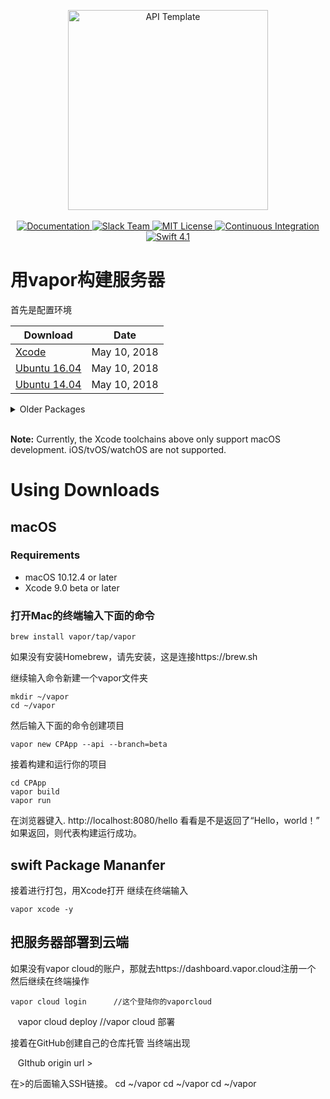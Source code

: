 <p align="center">
    <img src="https://user-images.githubusercontent.com/1342803/36623515-7293b4ec-18d3-11e8-85ab-4e2f8fb38fbd.png" width="320" alt="API Template">
    <br>
    <br>
    <a href="http://docs.vapor.codes/3.0/">
        <img src="http://img.shields.io/badge/read_the-docs-2196f3.svg" alt="Documentation">
    </a>
    <a href="http://vapor.team">
        <img src="http://vapor.team/badge.svg" alt="Slack Team">
    </a>
    <a href="LICENSE">
        <img src="http://img.shields.io/badge/license-MIT-brightgreen.svg" alt="MIT License">
    </a>
    <a href="https://circleci.com/gh/vapor/api-template">
        <img src="https://circleci.com/gh/vapor/api-template.svg?style=shield" alt="Continuous Integration">
    </a>
    <a href="https://swift.org">
        <img src="http://img.shields.io/badge/swift-4.1-brightgreen.svg" alt="Swift 4.1">
    </a>
</center>

# 用vapor构建服务器

首先是配置环境

| Download | Date |
|----------|------|
| [Xcode](https://storage.googleapis.com/swift-tensorflow/mac/swift-tensorflow-DEVELOPMENT-2018-05-10-a-osx.pkg) | May 10, 2018 |
| [Ubuntu 16.04](https://storage.googleapis.com/swift-tensorflow/ubuntu16.04/swift-tensorflow-DEVELOPMENT-2018-05-10-a-ubuntu16.04.tar.gz) | May 10, 2018 |
| [Ubuntu 14.04](https://storage.googleapis.com/swift-tensorflow/ubuntu14.04/swift-tensorflow-DEVELOPMENT-2018-05-10-a-ubuntu14.04.tar.gz) | May 10, 2018 |

<details>
  <summary>Older Packages</summary>

### Xcode

| Download |
|----------|
| [May 3, 2018](https://storage.googleapis.com/swift-tensorflow/mac/swift-tensorflow-DEVELOPMENT-2018-05-03-a-osx.pkg) |
| [April 26, 2018](https://storage.googleapis.com/swift-tensorflow/mac/swift-tensorflow-DEVELOPMENT-2018-04-26-a-osx.pkg) |

### Ubuntu 16.04

| Download |
|----------|
| [May 3, 2018](https://storage.googleapis.com/swift-tensorflow/ubuntu16.04/swift-tensorflow-DEVELOPMENT-2018-05-03-a-ubuntu16.04.tar.gz) |
| [April 26, 2018](https://storage.googleapis.com/swift-tensorflow/ubuntu16.04/swift-tensorflow-DEVELOPMENT-2018-04-26-a-ubuntu16.04.tar.gz) |

### Ubuntu 14.04

| Download |
|----------|
| [May 3, 2018](https://storage.googleapis.com/swift-tensorflow/ubuntu14.04/swift-tensorflow-DEVELOPMENT-2018-05-03-a-ubuntu14.04.tar.gz) |
| [April 26, 2018](https://storage.googleapis.com/swift-tensorflow/ubuntu14.04/swift-tensorflow-DEVELOPMENT-2018-04-26-a-ubuntu14.04.tar.gz) |

</details>
<br/>

**Note:** Currently, the Xcode toolchains above only support macOS development. iOS/tvOS/watchOS are not supported.

# Using Downloads

## macOS

### Requirements

* macOS 10.12.4 or later
* Xcode 9.0 beta or later

### 打开Mac的终端输入下面的命令
    
    brew install vapor/tap/vapor
    
    
如果没有安装Homebrew，请先安装，这是连接https://brew.sh 

继续输入命令新建一个vapor文件夹
    
    mkdir ~/vapor
    cd ~/vapor
    
然后输入下面的命令创建项目
    
    vapor new CPApp --api --branch=beta
    
接着构建和运行你的项目

    cd CPApp
    vapor build
    vapor run
    
在浏览器键入. http://localhost:8080/hello 看看是不是返回了“Hello，world！”
如果返回，则代表构建运行成功。

## swift Package Mananfer

接着进行打包，用Xcode打开
继续在终端输入

    vapor xcode -y
   
## 把服务器部署到云端
 如果没有vapor cloud的账户，那就去https://dashboard.vapor.cloud注册一个
 然后继续在终端操作
    
    vapor cloud login      //这个登陆你的vaporcloud
    
    vapor cloud deploy     //vapor cloud 部署
    
    
接着在GitHub创建自己的仓库托管
当终端出现

    GIthub origin url
    >

在>的后面输入SSH链接。
  cd ~/vapor
  cd ~/vapor
  cd ~/vapor







